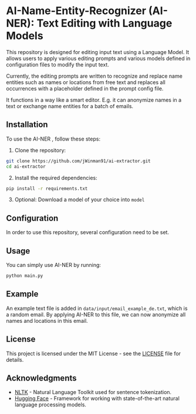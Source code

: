 # AI-Name-Entity-Recognizer (AI-NER): Text Editing with Language Models


This repository is designed for editing input text using a Language Model.
It allows users to apply various editing prompts and various models defined in configuration files to modify the input text.

Currently, the editing prompts are written to recognize and replace name entities such as names or locations from free text
and replaces all occurrences with a placeholder defined in the prompt config file.

It functions in a way like a smart editor.
E.g. it can anonymize names in a text or exchange name entities for a batch of emails.

## Installation

To use the AI-NER , follow these steps:

1. Clone the repository:
```bash
git clone https://github.com/jWinman91/ai-extractor.git
cd ai-extractor
```
2. Install the required dependencies:
```bash
pip install -r requirements.txt
```

3. Optional: Download a model of your choice into `model`

## Configuration

In order to use this repository, several configuration need to be set.

## Usage

You can simply use AI-NER by running:

````bash
python main.py
````

## Example

An example text file is added in `data/input/email_example_de.txt`, which is a random email.
By applying AI-NER to this file, we can now anonymize all names and locations in this email.

## License

This project is licensed under the MIT License - see the [LICENSE](LICENSE) file for details.

## Acknowledgments

- [NLTK](https://www.nltk.org/) - Natural Language Toolkit used for sentence tokenization.
- [Hugging Face](https://huggingface.co/) - Framework for working with state-of-the-art natural language processing models.
